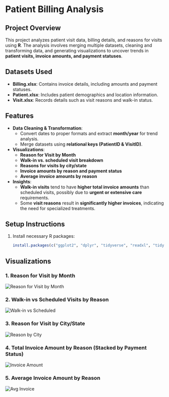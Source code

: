 # Patient Billing Analysis

## Project Overview
This project analyzes patient visit data, billing details, and reasons for visits using **R**. The analysis involves merging multiple datasets, cleaning and transforming data, and generating visualizations to uncover trends in **patient visits, invoice amounts, and payment statuses**.

## Datasets Used
- **Billing.xlsx**: Contains invoice details, including amounts and payment statuses.
- **Patient.xlsx**: Includes patient demographics and location information.
- **Visit.xlsx**: Records details such as visit reasons and walk-in status.

## Features
- **Data Cleaning & Transformation**:
  - Convert dates to proper formats and extract **month/year** for trend analysis.
  - Merge datasets using **relational keys (PatientID & VisitID)**.
- **Visualizations**:
  - **Reason for Visit by Month**
  - **Walk-in vs. scheduled visit breakdown**
  - **Reasons for visits by city/state**
  - **Invoice amounts by reason and payment status**
  - **Average invoice amounts by reason**
- **Insights**:
  - **Walk-in visits** tend to have **higher total invoice amounts** than scheduled visits, possibly due to **urgent or extensive care** requirements.
  - Some **visit reasons** result in **significantly higher invoices**, indicating the need for specialized treatments.

## Setup Instructions
1. Install necessary R packages:
   ```r
   install.packages(c("ggplot2", "dplyr", "tidyverse", "readxl", "tidyr"))

## Visualizations
### 1. Reason for Visit by Month
![Reason for Visit by Month](https://github.com/aashishkasaju/DATA332/blob/26e158f0709c8ed2298e0c30f6d3041bc2fcf37b/patientbilling/month.png)

### 2. Walk-in vs Scheduled Visits by Reason
![Walk-in vs Scheduled](https://github.com/aashishkasaju/DATA332/blob/bc15d87b135db1e8ad6a5d177b2855fcc41507da/patientbilling/walk_in.png)

### 3. Reason for Visit by City/State
![Reason by City](https://github.com/aashishkasaju/DATA332/blob/bc15d87b135db1e8ad6a5d177b2855fcc41507da/patientbilling/city.png)

### 4. Total Invoice Amount by Reason (Stacked by Payment Status)
![Invoice Amount](https://github.com/aashishkasaju/DATA332/blob/bc15d87b135db1e8ad6a5d177b2855fcc41507da/patientbilling/total_invoice.png)

### 5. Average Invoice Amount by Reason
![Avg Invoice](https://github.com/aashishkasaju/DATA332/blob/bc15d87b135db1e8ad6a5d177b2855fcc41507da/patientbilling/avg_invoice.png)
